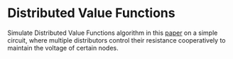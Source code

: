 # Distributed Value Functions
Simulate Distributed Value Functions algorithm in this [paper](http://web.engr.oregonstate.edu/~wongwe/papers/pdf/distributed.1999.pdf) on a simple circuit, where multiple distributors control their resistance cooperatively to maintain the voltage of certain nodes.
